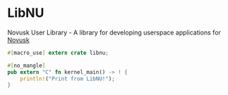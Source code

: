 # LibNU

Novusk User Library - A library for developing userspace applications for [Novusk](https://github.com/new-kernel/novusk)

```rust
#[macro_use] extern crate libnu;

#[no_mangle]
pub extern "C" fn kernel_main() -> ! {
    println!("Print from LibNU!");
}
```
